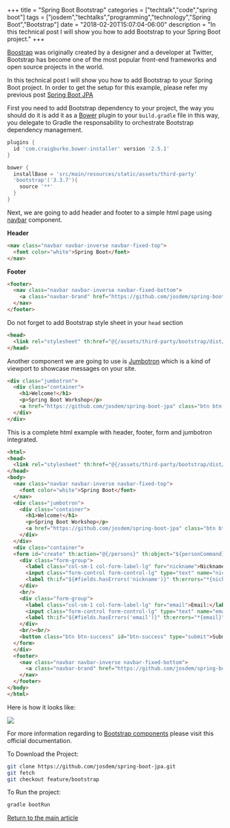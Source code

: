 +++
title = "Spring Boot Bootstrap"
categories = ["techtalk","code","spring boot"]
tags = ["josdem","techtalks","programming","technology","Spring Boot","Bootstrap"]
date = "2018-02-20T15:07:04-06:00"
description = "In this technical post I will show you how to add Bootstrap to your Spring Boot project."
+++

[Boostrap](https://getbootstrap.com/) was originally created by a designer and a developer at Twitter, Bootstrap has become one of the most popular front-end frameworks and open source projects in the world.

In this technical post I will show you how to add Bootstrap to your Spring Boot project. In order to get the setup for this example, please refer my previous post [Spring Boot JPA](/techtalk/spring/spring_boot_jpa)

First you need to add Bootstrap dependency to your project, the way you should do it is add it as a [Bower](https://bower.io/) plugin to your `build.gradle` file in this way, you delegate to Gradle the responsability to orchestrate Bootstrap dependency management.

```groovy
plugins {
  id 'com.craigburke.bower-installer' version '2.5.1'
}

bower {
  installBase = 'src/main/resources/static/assets/third-party'
  'bootstrap'('3.3.7'){
    source '**'
  }
}
```

Next, we are going to add header and footer to a simple html page using [navbar](https://v4-alpha.getbootstrap.com/components/navbar/) component.

**Header**

```html
<nav class="navbar navbar-inverse navbar-fixed-top">
  <font color="white">Spring Boot</font>
</nav>
```

**Footer**

```html
<footer>
  <nav class="navbar navbar-inverse navbar-fixed-bottom">
    <a class="navbar-brand" href="https://github.com/josdem/spring-boot-jpa">josdem 2018</a>
  </nav>
</footer>
```

Do not forget to add Bootstrap style sheet in your `head` section

```html
<head>
  <link rel="stylesheet" th:href="@{/assets/third-party/bootstrap/dist/css/bootstrap.min.css}" />
</head>
```

Another component we are going to use is [Jumbotron](https://v4-alpha.getbootstrap.com/components/jumbotron/) which is a kind of viewport to showcase messages on your site.

```html
<div class="jumbotron">
  <div class="container">
    <h1>Welcome!</h1>
    <p>Spring Boot Workshop</p>
    <a href="https://github.com/josdem/spring-boot-jpa" class="btn btn-primary btn-lg" role="button">Learn more</a>
  </div>
</div>
```

This is a complete html example with header, footer, form and jumbotron integrated.

```html
<html>
<head>
  <link rel="stylesheet" th:href="@{/assets/third-party/bootstrap/dist/css/bootstrap.min.css}" />
</head>
<body>
  <nav class="navbar navbar-inverse navbar-fixed-top">
    <font color="white">Spring Boot</font>
  </nav>
  <div class="jumbotron">
    <div class="container">
      <h1>Welcome!</h1>
      <p>Spring Boot Workshop</p>
      <a href="https://github.com/josdem/spring-boot-jpa" class="btn btn-primary btn-lg" role="button">Learn more</a>
    </div>
  </div>
  <div class="container">
  <form id="create" th:action="@{/persons}" th:object="${personCommand}" method="post">
    <div class="form-group">
  	  <label class="col-sm-1 col-form-label-lg" for="nickname">Nickname:</label>
  	  <input class="form-control form-control-lg" type="text" name="nickname" th:field="*{nickname}" placeholder="nickname" id="nickname"/>
  	  <label th:if="${#fields.hasErrors('nickname')}" th:errors="*{nickname}"></label>
    </div>
  	<br/>
    <div class="form-group">
  	  <label class="col-sm-1 col-form-label-lg" for="email">Email:</label>
  	  <input class="form-control form-control-lg" type="text" name="email" th:field="*{email}" placeholder="email" id="email"/>
  	  <label th:if="${#fields.hasErrors('email')}" th:errors="*{email}"></label>
    </div>
  	<br/><br/>
  	<button class="btn btn-success" id="btn-success" type="submit">Submit</button>
  </form>
  </div>
  <footer>
    <nav class="navbar navbar-inverse navbar-fixed-bottom">
      <a class="navbar-brand" href="https://github.com/josdem/spring-boot-jpa">josdem 2018</a>
    </nav>
  </footer>
</body>
</html>
```

Here is how it looks like:

<img src="/img/techtalks/spring/bootstrap.png"/>

For more information regarding to [Bootstrap components](https://getbootstrap.com/docs/3.3/components/) please visit this official documentation.


To Download the Project:

```bash
git clone https://github.com/josdem/spring-boot-jpa.git
git fetch
git checkout feature/bootstrap
```

To Run the project:

```bash
gradle bootRun
```

[Return to the main article](/techtalk/spring#Spring_Boot)
